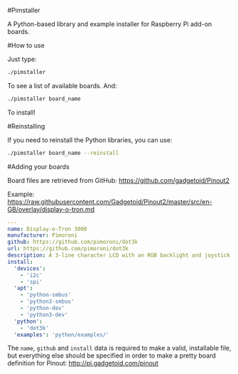 #Pimstaller

A Python-based library and example installer for Raspberry Pi add-on boards.

#How to use

Just type:

```bash
./pimstaller
```

To see a list of available boards. And:

```bash
./pimstaller board_name
```

To install!

#Reinstalling

If you need to reinstall the Python libraries, you can use:

```bash
./pimstaller board_name --reinstall
```

#Adding your boards

Board files are retrieved from GitHub: https://github.com/gadgetoid/Pinout2

Example: https://raw.githubusercontent.com/Gadgetoid/Pinout2/master/src/en-GB/overlay/display-o-tron.md

```yaml
---
name: Display-o-Tron 3000
manufacturer: Pimoroni
github: https://github.com/pimoroni/dot3k
url: https://github.com/pimoroni/dot3k
description: A 3-line character LCD with an RGB backlight and joystick
install:
  'devices':
    - 'i2c'
    - 'spi'
  'apt':
    - 'python-smbus'
    - 'python3-smbus'
    - 'python-dev'
    - 'python3-dev'
  'python':
    - 'dot3k'
  'examples': 'python/examples/'
```

The `name`, `github` and `install` data is required to make a valid, installable file, but everything else should be specified in order to make a pretty board definition for Pinout: http://pi.gadgetoid.com/pinout
